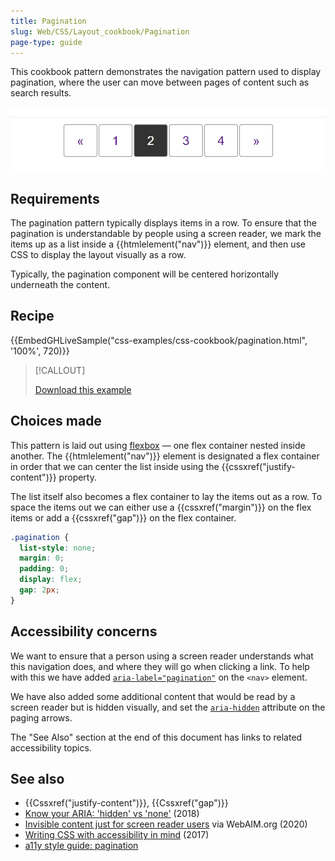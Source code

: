 ```yaml
---
title: Pagination
slug: Web/CSS/Layout_cookbook/Pagination
page-type: guide
---
```




This cookbook pattern demonstrates the navigation pattern used to display pagination, where the user can move between pages of content such as search results.

![Links to sets of pages in a paged listing](pagination.png)

## Requirements

The pagination pattern typically displays items in a row. To ensure that the pagination is understandable by people using a screen reader, we mark the items up as a list inside a {{htmlelement("nav")}} element, and then use CSS to display the layout visually as a row.

Typically, the pagination component will be centered horizontally underneath the content.

## Recipe

{{EmbedGHLiveSample("css-examples/css-cookbook/pagination.html", '100%', 720)}}

> [!CALLOUT]
>
> [Download this example](https://github.com/mdn/css-examples/blob/main/css-cookbook/pagination--download.html)

## Choices made

This pattern is laid out using [flexbox](/Web/CSS/CSS_flexible_box_layout) — one flex container nested inside another. The {{htmlelement("nav")}} element is designated a flex container in order that we can center the list inside using the {{cssxref("justify-content")}} property.

The list itself also becomes a flex container to lay the items out as a row. To space the items out we can either use a {{cssxref("margin")}} on the flex items or add a {{cssxref("gap")}} on the flex container.

```css
.pagination {
  list-style: none;
  margin: 0;
  padding: 0;
  display: flex;
  gap: 2px;
}
```

## Accessibility concerns

We want to ensure that a person using a screen reader understands what this navigation does, and where they will go when clicking a link. To help with this we have added [`aria-label="pagination"`](/Web/Accessibility/ARIA/Attributes/aria-label) on the `<nav>` element.

We have also added some additional content that would be read by a screen reader but is hidden visually, and set the [`aria-hidden`](/Web/Accessibility/ARIA/Attributes/aria-hidden) attribute on the paging arrows.

The "See Also" section at the end of this document has links to related accessibility topics.

## See also

- {{Cssxref("justify-content")}}, {{Cssxref("gap")}}
- [Know your ARIA: 'hidden' vs 'none'](https://www.scottohara.me/blog/2018/05/05/hidden-vs-none.html) (2018)
- [Invisible content just for screen reader users](https://webaim.org/techniques/css/invisiblecontent/#techniques) via WebAIM.org (2020)
- [Writing CSS with accessibility in mind](https://medium.com/@matuzo/writing-css-with-accessibility-in-mind-8514a0007939) (2017)
- [a11y style guide: pagination](https://a11y-style-guide.com/style-guide/section-navigation.html#kssref-navigation-pagination)
